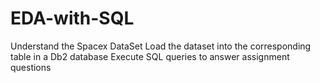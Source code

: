 # EDA-with-SQL

Understand the Spacex DataSet
Load the dataset into the corresponding table in a Db2 database
Execute SQL queries to answer assignment questions
